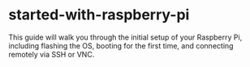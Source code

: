 # started-with-raspberry-pi
This guide will walk you through the initial setup of your Raspberry Pi, including flashing the OS, booting for the first time, and connecting remotely via SSH or VNC.
